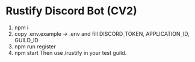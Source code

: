 # Rustify Discord Bot (CV2)
1) npm i
2) copy .env.example -> .env and fill DISCORD_TOKEN, APPLICATION_ID, GUILD_ID
3) npm run register
4) npm start
Then use /rustify in your test guild.